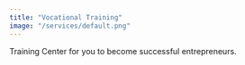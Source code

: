 ```yaml
---
title: "Vocational Training"
image: "/services/default.png"
---
```


Training Center for you to become successful entrepreneurs.